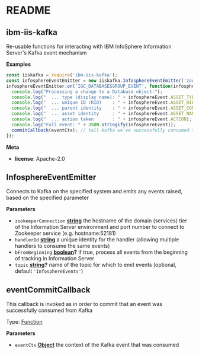 # README

<!-- Generated by documentation.js. Update this documentation by updating the source code. -->

## ibm-iis-kafka

Re-usable functions for interacting with IBM InfoSphere Information Server's Kafka event mechanism

**Examples**

```javascript
const iiskafka = require('ibm-iis-kafka');
const infosphereEventEmitter = new iiskafka.InfosphereEventEmitter('zookeeper-host:2181', 'asset-object-handler', false);
infosphereEventEmitter.on('IGC_DATABASESGROUP_EVENT', function(infosphereEvent, eventCtx, commitCallback) {
  console.log("Processing a change to a Database object:");
  console.log("  ... type (display name): " + infosphereEvent.ASSET_TYPE);
  console.log("  ... unique ID (RID)    : " + infosphereEvent.ASSET_RID);
  console.log("  ... parent identity    : " + infosphereEvent.ASSET_CONTEXT);
  console.log("  ... asset identity     : " + infosphereEvent.ASSET_NAME);
  console.log("  ... action taken       : " + infosphereEvent.ACTION);
  console.log("Full event: " + JSON.stringify(infosphereEvent));
  commitCallback(eventCtx); // tell Kafka we've successfully consumed this event
});
```

**Meta**

-   **license**: Apache-2.0

## InfosphereEventEmitter

Connects to Kafka on the specified system and emits any events raised, based on the specified parameter

**Parameters**

-   `zookeeperConnection` **[string](https://developer.mozilla.org/en-US/docs/Web/JavaScript/Reference/Global_Objects/String)** the hostname of the domain (services) tier of the Information Server environment and port number to connect to Zookeeper service (e.g. hostname:52181)
-   `handlerId` **[string](https://developer.mozilla.org/en-US/docs/Web/JavaScript/Reference/Global_Objects/String)** a unique identity for the handler (allowing multiple handlers to consume the same events)
-   `bFromBeginning` **[boolean](https://developer.mozilla.org/en-US/docs/Web/JavaScript/Reference/Global_Objects/Boolean)?** if true, process all events from the beginning of tracking in Information Server
-   `topic` **[string](https://developer.mozilla.org/en-US/docs/Web/JavaScript/Reference/Global_Objects/String)?** name of the topic for which to emit events (optional, default `'InfosphereEvents'`)

## eventCommitCallback

This callback is invoked as in order to commit that an event was successfully consumed from Kafka

Type: [Function](https://developer.mozilla.org/en-US/docs/Web/JavaScript/Reference/Statements/function)

**Parameters**

-   `eventCtx` **[Object](https://developer.mozilla.org/en-US/docs/Web/JavaScript/Reference/Global_Objects/Object)** the context of the Kafka event that was consumed
